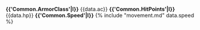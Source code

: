 **{{'Common.ArmorClass'|l}}** {{data.ac}}
**{{'Common.HitPoints'|l}}** {{data.hp}}
**{{'Common.Speed'|l}}** {% include "movement.md" data.speed %}